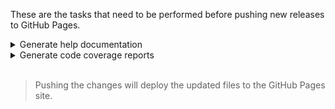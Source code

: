 These are the tasks that need to be performed before pushing new releases to GitHub Pages.

<details><summary>Generate help documentation</summary>

1. Build the `NuGetPackages` Sandcastle projects from the `docs` folder.
2. Run the `ArtifactsCopy.ps1` script to overlay the modified files.
3. Test results locally.
4. Run the `PrepareHelp.ps1` script for `nuget` or `shfb` to copy the files ready for deployment.

<details><summary>CSS Modifications</summary>

### css folder

1. Style sheet: **presentationStyle.css**
~~~css
/* My modifications */
.codeHeader { background-color: #87CEFA; } /* LightSkyBlue */
.menu-label { background-color: #FF8C00; padding: 5pt; } /* DarkOrange */
.quickLink { line-height: .75; }
.table td.thin { padding-top: 0em; padding-bottom: 0em; }
~~~

</details>

<details><summary>HTML Modifications</summary>

### html\shfb folder (WPF packages)
1. Start page: **9488fab8-02de-4046-a582-c44f4c2a945f.htm**
~~~html
<h1>Introduction</h1>
~~~
- Modify package names in table to be nowrap and small
~~~html
   <td nowrap>
      <p><a href="N_Common_Wpf_Commands.htm" target="_self" rel="noopener noreferrer">Commands</a>
        <br /><small>Package: <strong>Wpf.Resources</strong></small></p>
   </td>
~~~
- Modify link to other site
~~~html
            <p><strong>Note:</strong> The Helper packages documentation for .NET applications can be found at
              <a href="../../nuget/index.html" target="_self" rel="noopener noreferrer">Helper
                Packages</a>.
~~~
2. Themes page: **e6e60a0c-f708-479e-bc65-bcdc99253c7b.htm**
~~~html
   <td class="thin>
   <td class="thin is-info"> (for sub-headings)
~~~

### html\nuget folder (Helper packages)
1. Start page: **R_Project_NuGetPackages.htm**
~~~html
<h1>Introduction</h1>
          <p>This site contains technical information about the
            <a href="https://kevindheath.github.io/" target="_blank">kdheath</a> Helper packages available on
            <a href="https://www.nuget.org/packages?q=owner:KevinDHeath&sortby=created-desc" target="_blank">NuGet</a>.</p>
~~~
- Add link to other site:
~~~html
            <p><strong>Note:</strong> The Wpf packages documentation for .NET Windows Presentation Foundation applications
              can be found at <a href="../../shfb/index.html">WPF Packages.</a></p>
~~~

</details>

</details>

<details><summary>Generate code coverage reports</summary>

1. Run the following `powershell` commands from the test>Unit directory to generate
the coverage reports with history.\
_(__Important:__ This will create a new *CoverageHistory.xml file)_
```shell
.\RunTests.ps1
reportgenerator -reports:TestResults\core\*\coverage.cobertura.xml -title:Core.Tests -historydir:Core.Tests\Testdata\history -targetdir:TestResults\core\reports\html
reportgenerator -reports:TestResults\helper\*\coverage.cobertura.xml -title:Helper.Tests -historydir:Helper.Tests\Testdata\history -targetdir:TestResults\helper\reports\html
```
2. Run the `PrepareReports.ps1` script to copy the files ready for deployment.
3. Modify the `index.html` files to remove the unwanted elements _(see next section)_.
4. Update the `README.md` files for the projects with the contents from `TestResults\[core|helper]\reports\SummaryGithub.md`

  <details><summary>HTML Modifications</summary>

## html folder
1. Index page: **index.html**

- Remove the Sponsor and Star buttons
```html
<h1>Summary</h1>
```
- Remove the Method coverage _(only available for sponsors)_
```html
<div class="card">
<div class="card-header">Method coverage</div>
<div class="card-body">
<div class="center">
<p>Feature is only available for sponsors</p>
<a class="pro-button" href="https://reportgenerator.io/pro" target="_blank">Upgrade to PRO version</a>
</div>
</div>
</div>
```
- _Optional:_ Comment out the invalid CDATA block inside the Style section
```html
        /*<![CDATA[*/
        /*]]>*/
```

  </details>

</details>
&nbsp;

> Pushing the changes will deploy the updated files to the GitHub Pages site.
